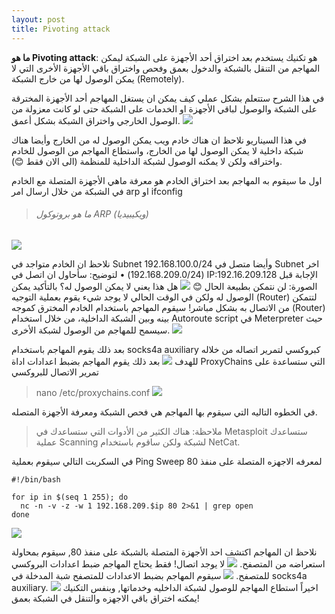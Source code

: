 ```yaml
---
layout: post
title: Pivoting attack
---
```

**ما هو Pivoting attack**:
هو تكنيك يستخدم بعد اختراق أحد الأجهزة على الشبكة ليمكن المهاجم من التنقل بالشبكة والدخول بعمق وفحص واختراق باقي الأجهزة الأخرى التي لا يمكن الوصول لها من خارج الشبكة (Remotely).

في هذا الشرح ستتعلم بشكل عملي كيف يمكن ان يستغل المهاجم أحد الأجهزة المخترقة على الشبكة والوصول لباقي الأجهزة او الخدمات على الشبكة حتى لو كانت معزولة من الوصول الخارجي واختراق الشبكة بشكل أعمق.
![](https://raw.githubusercontent.com/0xAbdullah/0xAbdullah.github.io/master/MyFiles/PiovtingAttck/0-%20diagram.png)

في هذا السيناريو نلاحظ ان هناك خادم ويب يمكن الوصول له من الخارج وأيضا هناك شبكة داخلية لا يمكن الوصول لها من الخارج، واستطاع المهاجم من الوصول للخادم واختراقه ولكن لا يمكنه الوصول لشبكة الداخلية للمنظمة (الى الان فقط 😊).

اول ما سيقوم به المهاجم بعد اختراق الخادم هو معرفة ماهي الأجهزة المتصلة مع الخادم في الشبكة من خلال ارسال امر arp او ifconfig
>###### ما هو بروتوكول ARP (ويكيبيديا)

![](https://raw.githubusercontent.com/0xAbdullah/0xAbdullah.github.io/master/MyFiles/PiovtingAttck/1-%20ARP.PNG)

نلاحظ ان الخادم متواجد في Subnet 192.168.100.0/24 وأيضا متصل في Subnet اخر (192.168.209.0/24) 
•	لتوضيح: سأحاول ان اتصل في IP:192.16.209.128 الإجابة قبل الصورة: لن نتمكن بطبيعة الحال 😊
![](https://raw.githubusercontent.com/0xAbdullah/0xAbdullah.github.io/master/MyFiles/PiovtingAttck/3-%20ping%20other%20subnet.PNG)
هل هذا يعني لا يمكن الوصول له؟ بالتأكيد يمكن الوصول له ولكن في الوقت الحالي لا يوجد شيء يقوم بعملية التوجيه (Router) لتتمكن من الاتصال به بشكل مباشر!
سيقوم المهاجم باستخدام الخادم المخترق كموجه (Router) بينه وبين الشبكة الداخلية، من خلال استخدام Autoroute script في Meterpreter حيث سيسمح للمهاجم من الوصول لشبكة الأخرى.
![](https://raw.githubusercontent.com/0xAbdullah/0xAbdullah.github.io/master/MyFiles/PiovtingAttck/4-%20autoroute.PNG)

بعد ذلك يقوم المهاجم باستخدام socks4a auxiliary كبروكسي لتمرير اتصاله من خلاله للهدف
![](https://raw.githubusercontent.com/0xAbdullah/0xAbdullah.github.io/master/MyFiles/PiovtingAttck/5-%20Proxy%20setting.png)
بعد ذلك يقوم المهاجم بضبط اعدادات اداة ProxyChains التي ستساعدة على تمرير الاتصال للبروكسي
> nano /etc/proxychains.conf
![](https://raw.githubusercontent.com/0xAbdullah/0xAbdullah.github.io/master/MyFiles/PiovtingAttck/6-%20ProxyCh.png)

في الخطوه التاليه التي سيقوم بها المهاجم هي فحص الشبكة ومعرفة الأجهزة المتصله.
> ملاحظة: هناك الكثير من الأدوات التي ستساعدك في Metasploit ستساعدك عملية Scanning لشبكة ولكن ساقوم باستخدام NetCat.

في السكربت التالي سيقوم بعملية Ping Sweep لمعرفه الاجهزه المتصلة على منفذ 80

    #!/bin/bash
    
    for ip in $(seq 1 255); do
      nc -n -v -z -w 1 192.168.209.$ip 80 2>&1 | grep open
    done
    
![](https://raw.githubusercontent.com/0xAbdullah/0xAbdullah.github.io/master/MyFiles/PiovtingAttck/7-%20ping%20sweep.PNG)

نلاحظ ان المهاجم اكتشف احد الأجهزة المتصلة بالشبكة على منفذ 80, سيقوم بمحاولة استعراضه من المتصفح.
![](https://raw.githubusercontent.com/0xAbdullah/0xAbdullah.github.io/master/MyFiles/PiovtingAttck/8-%20ping%20and%20open%20website.PNG)
 لا يوجد اتصال! فقط يحتاج المهاجم ضبط اعدادات البروكسي للمتصفح.
 ![](https://raw.githubusercontent.com/0xAbdullah/0xAbdullah.github.io/master/MyFiles/PiovtingAttck/9-%20proxy%20seting.PNG)
 سيقوم المهاجم بضبط الاعدادات للمتصفح شبة المدخلة في socks4a auxiliary.
 ![](https://raw.githubusercontent.com/0xAbdullah/0xAbdullah.github.io/master/MyFiles/PiovtingAttck/10-%20finle%20result.PNG)
 اخيراً استطاع المهاجم للوصول لشبكة الداخليه وخدماتها, وبنفس التكنيك يمكنه اختراق باقي الاجهزه والتنقل في الشبكة بعمق!
